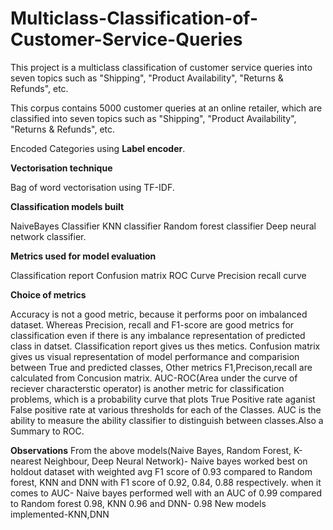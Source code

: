 # Multiclass-Classification-of-Customer-Service-Queries

This project is a multiclass classification of customer service queries into seven topics such as "Shipping", "Product Availability", "Returns &amp; Refunds", etc. 

This corpus contains 5000 customer queries at an online retailer, which are classified into seven topics such as "Shipping", "Product Availability", "Returns & Refunds", etc.

Encoded Categories using **Label encoder**.

**Vectorisation technique**

Bag of word vectorisation using TF-IDF.

**Classification models built**

NaiveBayes Classifier
KNN classifier
Random forest classifier
Deep neural network classifier.


**Metrics used for model evaluation**

Classification report
Confusion matrix
ROC Curve
Precision recall curve

**Choice of metrics**

Accuracy is not a good metric, because it performs poor on imbalanced dataset. Whereas Precision, recall and F1-score are good metrics for classification even if there is any imbalance representation of predicted class in datset. Classification report gives us thes metics. Confusion matrix gives us visual representation of model performance and comparision between True and predicted classes, Other metrics F1,Precison,recall are calculated from Concusion matrix. AUC-ROC(Area under the curve of reciever characterstic operator) is another metric for classification problems, which is a probability curve that plots True Positive rate aganist False positive rate at various thresholds for each of the Classes. AUC is the ability to measure the ability classifier to distinguish between classes.Also a Summary to ROC.

**Observations**
From the above models(Naive Bayes, Random Forest, K-nearest Neighbour, Deep Neural Network)-
Naive bayes worked best on holdout dataset with weighted avg F1 score of 0.93 compared to Random forest, KNN and DNN with F1 score of 0.92, 0.84, 0.88 respectively.
when it comes to AUC- Naive bayes performed well with an AUC of 0.99 compared to Random forest 0.98, KNN 0.96 and DNN- 0.98
New models implemented-KNN,DNN
